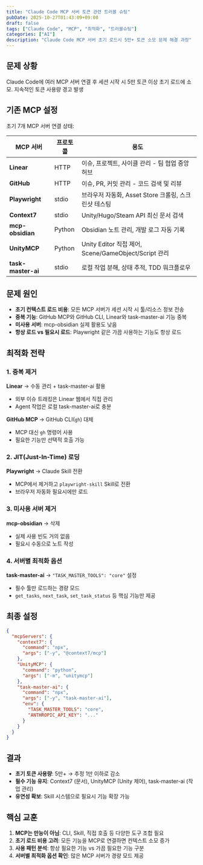 ```yaml
---
title: "Claude Code MCP 서버 토큰 관련 트러블 슈팅"
pubDate: 2025-10-27T01:43:09+09:00
draft: false
tags: ["Claude Code", "MCP", "최적화", "트러블슈팅"]
categories: ["AI"]
description: "Claude Code MCP 서버 초기 로드시 5만+ 토큰 소모 문제 해결 과정"
---
```



## 문제 상황

Claude Code에 여러 MCP 서버 연결 후 세션 시작 시 5만 토큰 이상 초기 로드에 소모. 지속적인 토큰 사용량 경고 발생

## 기존 MCP 설정

초기 7개 MCP 서버 연결 상태:

| MCP 서버 | 프로토콜 | 용도 |
|---------|---------|------|
| **Linear** | HTTP | 이슈, 프로젝트, 사이클 관리 - 팀 협업 중앙 허브 |
| **GitHub** | HTTP | 이슈, PR, 커밋 관리 - 코드 검색 및 리뷰 |
| **Playwright** | stdio | 브라우저 자동화, Asset Store 크롤링, 스크린샷 테스팅 |
| **Context7** | stdio | Unity/Hugo/Steam API 최신 문서 검색 |
| **mcp-obsidian** | Python | Obsidian 노트 관리, 개발 로그 자동 기록 |
| **UnityMCP** | Python | Unity Editor 직접 제어, Scene/GameObject/Script 관리 |
| **task-master-ai** | stdio | 로컬 작업 분해, 상태 추적, TDD 워크플로우 |

## 문제 원인

- **초기 컨텍스트 로드 비용**: 모든 MCP 서버가 세션 시작 시 툴/리소스 정보 전송
- **중복 기능**: GitHub MCP와 GitHub CLI, Linear와 task-master-ai 기능 중복
- **미사용 서버**: mcp-obsidian 실제 활용도 낮음
- **항상 로드 vs 필요시 로드**: Playwright 같은 가끔 사용하는 기능도 항상 로드

## 최적화 전략

### 1. 중복 제거

**Linear** → 수동 관리 + task-master-ai 활용
- 외부 이슈 트래킹은 Linear 웹에서 직접 관리
- Agent 작업은 로컬 task-master-ai로 충분

**GitHub MCP** → GitHub CLI(`gh`) 대체
- MCP 대신 `gh` 명령어 사용
- 필요한 기능만 선택적 호출 가능

### 2. JIT(Just-In-Time) 로딩

**Playwright** → Claude Skill 전환
- MCP에서 제거하고 `playwright-skill` Skill로 전환
- 브라우저 자동화 필요시에만 로드

### 3. 미사용 서버 제거

**mcp-obsidian** → 삭제
- 실제 사용 빈도 거의 없음
- 필요시 수동으로 노트 작성

### 4. 서버별 최적화 옵션

**task-master-ai** → `"TASK_MASTER_TOOLS": "core"` 설정
- 필수 툴만 로드하는 경량 모드
- `get_tasks`, `next_task`, `set_task_status` 등 핵심 기능만 제공

## 최종 설정

```json
{
  "mcpServers": {
    "context7": {
      "command": "npx",
      "args": ["-y", "@context7/mcp"]
    },
    "UnityMCP": {
      "command": "python",
      "args": ["-m", "unitymcp"]
    },
    "task-master-ai": {
      "command": "npx",
      "args": ["-y", "task-master-ai"],
      "env": {
        "TASK_MASTER_TOOLS": "core",
        "ANTHROPIC_API_KEY": "..."
      }
    }
  }
}
```

## 결과

- **초기 토큰 사용량**: 5만+ → 추정 1만 이하로 감소
- **필수 기능 유지**: Context7 (문서), UnityMCP (Unity 제어), task-master-ai (작업 관리)
- **유연성 확보**: Skill 시스템으로 필요시 기능 확장 가능

## 핵심 교훈

1. **MCP는 만능이 아님**: CLI, Skill, 직접 호출 등 다양한 도구 조합 필요
2. **초기 로드 비용 고려**: 모든 기능을 MCP로 연결하면 컨텍스트 소모 증가
3. **사용 패턴 분석**: 항상 필요한 기능 vs 가끔 필요한 기능 구분
4. **서버별 최적화 옵션 확인**: 많은 MCP 서버가 경량 모드 제공
